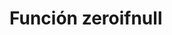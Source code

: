 ﻿---
SidebarGroup: "Funciones de conversión y selección"
Autogenerated: true
---

# Función  zeroifnull


